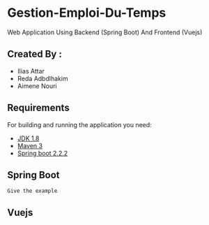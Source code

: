 # Gestion-Emploi-Du-Temps
Web Application Using Backend (Spring Boot) And Frontend (Vuejs)

## Created By :
  <ul>
  <li>Ilias Attar</li>
  <li>Reda Adbdlhakim</li>
  <li>Aimene Nouri</li>
  </ul>

## Requirements

For building and running the application you need:

- [JDK 1.8](http://www.oracle.com/technetwork/java/javase/downloads/jdk8-downloads-2133151.html)
- [Maven 3](https://maven.apache.org)
- [Spring boot 2.2.2](https://start.spring.io/)

## Spring Boot
```
Give the example
```
## Vuejs
